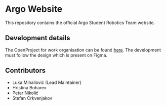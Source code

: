 # Argo Website
This repository contains the official Argo Student Robotics Team website.

## Development details
The OpenProject for work organisation can be found [here](https://argorobotics.openproject.com/projects/organization-website/).
The development must follow the design which is present on Figma.

## Contributors
- Luka Mihailović (Lead Maintainer)
- Hristina Boharev
- Petar Nikolić
- Stefan Crkvenjakov
